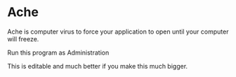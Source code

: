 # Ache
Ache is computer virus to force your application to open until your computer will freeze.

Run this program as Administration 

This is editable and much better if you make this much bigger.
